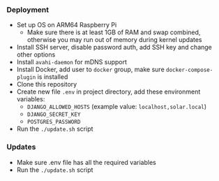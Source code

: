 ### Deployment

- Set up OS on ARM64 Raspberry Pi
  - Make sure there is at least 1GB of RAM and swap combined, otherwise you may
    run out of memory during kernel updates
- Install SSH server, disable password auth, add SSH key and change other
  options
- Install `avahi-daemon` for mDNS support
- Install Docker, add user to `docker` group, make sure `docker-compose-plugin`
  is installed
- Clone this repository
- Create new file `.env` in project directory, add these environment variables:
  - `DJANGO_ALLOWED_HOSTS` (example value: `localhost,solar.local`)
  - `DJANGO_SECRET_KEY`
  - `POSTGRES_PASSWORD`
- Run the `./update.sh` script

### Updates

- Make sure .env file has all the required variables
- Run the `./update.sh` script
